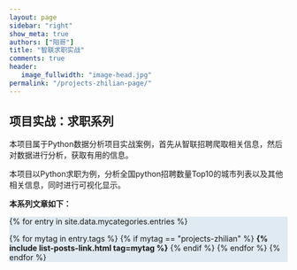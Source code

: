 ```yaml
---
layout: page
sidebar: "right"
show_meta: true
authors: ["阳哥"]
title: "智联求职实战"
comments: true
header:
   image_fullwidth: "image-head.jpg"
permalink: "/projects-zhilian-page/"
---
```


## 项目实战：求职系列

本项目属于Python数据分析项目实战案例，首先从智联招聘爬取相关信息，然后对数据进行分析，获取有用的信息。

本项目以Python求职为例，分析全国python招聘数量Top10的城市列表以及其他相关信息，同时进行可视化显示。



**本系列文章如下：**


<div style="background-color:#E0EAF2">

{% for entry in site.data.mycategories.entries %}

{% for mytag in entry.tags %}
{% if mytag == "projects-zhilian" %}
<strong>{% include list-posts-link.html tag=mytag %}</strong>
{% endif %}
{% endfor %}
{% endfor %}

</div>
